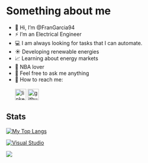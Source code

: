# Something about me

- 👋 Hi, I’m @FranGarcia94
- ⚡ I’m an Electrical Engineer
- :computer: I am always looking for tasks that I can automate. 
- ☀️ Developing renewable energies
- :chart_with_upwards_trend: Learning about energy markets
- :basketball: NBA lover
- :speech_balloon: Feel free to ask me anything
- 🔗 How to reach me:
<br></br>
 [<img src='https://cdn.jsdelivr.net/npm/simple-icons@3.0.1/icons/linkedin.svg' alt='linkedin' height='30'>](https://www.linkedin.com/in/francisco-jose-garcia-garces/)
 [<img src='https://cdn.jsdelivr.net/npm/simple-icons@3.0.1/icons/github.svg' alt='github' height='30'>](https://github.com/FranGarcia94)

## Stats
[![My Top Langs](https://github-readme-stats.vercel.app/api/top-langs/?username=FranGarcia94&theme=chartreuse-dark&border_radius=5&langs_count=5)](https://github.com/anuraghazra/github-readme-stats)

[![Visual Studio](https://badgen.net/badge/icon/visualstudio?icon=visualstudio&label)](https://visualstudio.microsoft.com)

![](https://komarev.com/ghpvc/?username=FranGarcia94&style=plastic&color=blueviolet)
